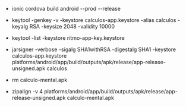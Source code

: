 - ionic cordova build android --prod --release

- keytool -genkey -v -keystore calculos-app.keystore -alias calculos -keyalg RSA -keysize 2048 -validity 10000

- keytool -list -keystore ritmo-app-key.keystore

- jarsigner -verbose -sigalg SHA1withRSA -digestalg SHA1 -keystore calculos-app.keystore platforms/android/app/build/outputs/apk/release/app-release-unsigned.apk calculos

- rm calculo-mental.apk

- zipalign -v 4 platforms/android/app/build/outputs/apk/release/app-release-unsigned.apk calculo-mental.apk
